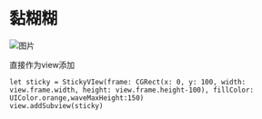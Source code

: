 # 黏糊糊

![图片](https://raw.githubusercontent.com/onlyAPK/DWStickyView/blob/master/bezierPopLine1.gif
)

直接作为view添加

```
let sticky = StickyVIew(frame: CGRect(x: 0, y: 100, width: view.frame.width, height: view.frame.height-100), fillColor: UIColor.orange,waveMaxHeight:150)
view.addSubview(sticky)
```
